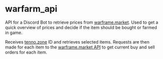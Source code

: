 # warfarm_api

API for a Discord Bot to retrieve prices from [warframe.market](https://warframe.market/). Used to get a quick overview of prices and decide if the item should be bought or farmed in game.

Receives [tenno.zone](https://tenno.zone/planner/) ID and retrieves selected items. Requests are then made for each item to the [warframe.market API](https://warframe.market/api_docs) to get current buy and sell orders for each item.
